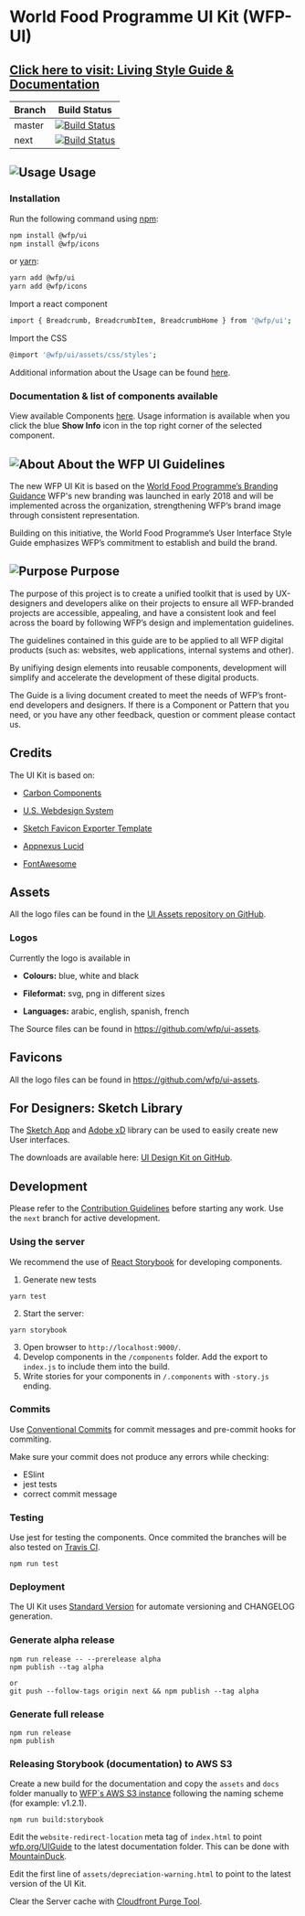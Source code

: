 
# World Food Programme UI Kit (WFP-UI)



## **[Click here to visit: Living Style Guide & Documentation](https://wfp.org/UIGuide)**

  

| Branch | Build Status |
| ------ | -------------------------------------------------------- |
| master | [![Build Status](https://travis-ci.org/wfp/ui.svg?branch=master)](https://travis-ci.org/wfp/ui) |
| next | [![Build Status](https://travis-ci.org/wfp/ui.svg?branch=next)](https://travis-ci.org/wfp/ui) |
## ![Usage](https://cdn.wfp.org/guides/ui/v1.2.0/assets/internal/toolkit.svg "Usage") Usage
### Installation
Run the following command using [npm](https://www.npmjs.com/):
```bash
npm install @wfp/ui
npm install @wfp/icons
```
or [yarn](https://yarnpkg.com/lang/en/):
```bash
yarn add @wfp/ui
yarn add @wfp/icons
```

  

Import a react component
```bash
import { Breadcrumb, BreadcrumbItem, BreadcrumbHome } from '@wfp/ui';
```

Import the CSS
```bash
@import '@wfp/ui/assets/css/styles';
```

  

Additional information about the Usage can be found [here](https://wfp.org/UIGuide).

  

### Documentation & list of components available

  

View available Components [here](https://wfp.org/UIGuide). Usage information is available when you click the blue **Show Info** icon in the top right corner of the selected component.

  

## ![About](https://cdn.wfp.org/guides/ui/v1.2.0/assets/internal/branding.svg "About")     About the WFP UI Guidelines

  

The new WFP UI Kit is based on the [World Food Programme’s Branding Guidance](http://brand.manuals.wfp.org/) WFP's new branding was launched in early 2018 and will be implemented across the organization, strengthening WFP’s brand image through consistent representation.

  

Building on this initiative, the World Food Programme’s User Interface Style Guide emphasizes WFP’s commitment to establish and build the brand.

  

## ![Purpose](https://cdn.wfp.org/guides/ui/v1.2.0/assets/internal/usability.svg "Purpose")  Purpose

  

The purpose of this project is to create a unified toolkit that is used by UX-designers and developers alike on their projects to ensure all WFP-branded projects are accessible, appealing, and have a consistent look and feel across the board by following WFP’s design and implementation guidelines.

  

The guidelines contained in this guide are to be applied to all WFP digital products (such as: websites, web applications, internal systems and other).

  

By unifiying design elements into reusable components, development will simplify and accelerate the development of these digital products.

  

The Guide is a living document created to meet the needs of WFP’s front-end developers and designers. If there is a Component or Pattern that you need, or you have any other feedback, question or comment please contact us.

  

## Credits

  

The UI Kit is based on:

  

*  [Carbon Components](https://github.com/carbon-design-system/carbon-components)

  

*  [U.S. Webdesign System](https://designsystem.digital.gov/page-templates/#landing-page)

  

*  [Sketch Favicon Exporter Template](https://github.com/frederik-jacques/sketch-favicon-exporter-template)

  

*  [Appnexus Lucid](https://github.com/appnexus/lucid)

  

*  [FontAwesome](http://fontawesome.io)

  

## Assets

  

All the logo files can be found in the [UI Assets repository on GitHub](https://github.com/wfp/ui-assets).

  

### Logos

  

Currently the logo is available in

  

*  **Colours:** blue, white and black

  

*  **Fileformat:** svg, png in different sizes

  

*  **Languages:** arabic, english, spanish, french

  

The Source files can be found in https://github.com/wfp/ui-assets.

  

## Favicons
All the logo files can be found in https://github.com/wfp/ui-assets.
## For Designers: Sketch Library
The [Sketch App](https://www.sketchapp.com/) and [Adobe xD](https://www.adobe.com/en/products/xd.html) library can be used to easily create new User interfaces. 

The downloads are available here: [UI Design Kit on GitHub](https://github.com/wfp/ui-design-kit).

## Development

Please refer to the [Contribution Guidelines](./.github/CONTRIBUTING.md) before starting any work.
Use the `next` branch for active development.

### Using the server

We recommend the use of [React Storybook](https://github.com/storybooks/react-storybook) for developing components.
1. Generate new tests
```
yarn test
```
2. Start the server:
```
yarn storybook
```
3. Open browser to `http://localhost:9000/`.
4. Develop components in the `/components` folder. Add the export to `index.js` to include them into the build.
5. Write stories for your components in `/.components` with `-story.js` ending.

### Commits

Use [Conventional Commits](https://www.conventionalcommits.org/en/v1.0.0-beta.4/) for commit messages and pre-commit hooks for commiting.

Make sure your commit does not produce any errors while checking:

- ESlint
- jest tests
- correct commit message

### Testing

Use jest for testing the components. Once commited the branches will be also tested on [Travis CI](https://travis-ci.org/wfp/ui).

```
npm run test
```

### Deployment

The UI Kit uses [Standard Version](https://github.com/conventional-changelog/standard-version) for automate versioning and CHANGELOG generation.

### Generate alpha release
```
npm run release -- --prerelease alpha
npm publish --tag alpha

or
git push --follow-tags origin next && npm publish --tag alpha
```

### Generate full release
```
npm run release
npm publish
```

### Releasing Storybook (documentation) to AWS S3

Create a new build for the documentation and copy the `assets` and `docs` folder manually to [WFP`s AWS S3 instance](https://cdn.wfp.org/guides/ui/) following the naming scheme (for example: v1.2.1).

```
npm run build:storybook
```

Edit the `website-redirect-location` meta tag of `index.html` to point [wfp.org/UIGuide](https://wfp.org/UIGuide) to the latest documentation folder. This can be done with [MountainDuck](https://mountainduck.io/).

Edit the first line of `assets/depreciation-warning.html` to point to the latest version of the UI Kit.

Clear the Server cache with [Cloudfront Purge Tool](https://chrome.google.com/webstore/detail/cloudfront-purge-tool).